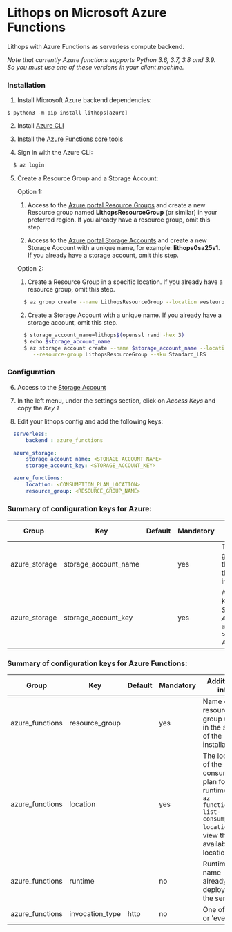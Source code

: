 # Lithops on Microsoft Azure Functions

Lithops with Azure Functions as serverless compute backend.

*Note that currently Azure functions supports Python 3.6, 3.7, 3.8 and 3.9. So you must use one of these versions in your client machine.*

### Installation

1. Install Microsoft Azure backend dependencies:

```
$ python3 -m pip install lithops[azure]
```

2. Install [Azure CLI](https://docs.microsoft.com/en-us/cli/azure/install-azure-cli?view=azure-cli-latest)

3. Install the [Azure Functions core tools](https://github.com/Azure/azure-functions-core-tools)

4. Sign in with the Azure CLI:

```bash
  $ az login
```

5. Create a Resource Group and a Storage Account:

   Option 1:

     1. Access to the [Azure portal Resource Groups](https://portal.azure.com/#blade/HubsExtension/BrowseResourceGroups) and create a new Resource group named **LithopsResourceGroup** (or similar) in your preferred region. If you already have a resource group, omit this step.
     
     2. Access to the [Azure portal Storage Accounts](https://portal.azure.com/#blade/HubsExtension/BrowseResource/resourceType/Microsoft.Storage%2FStorageAccounts) and create a new Storage Account with a unique name, for example: **lithops0sa25s1**. If you already have a storage account, omit this step.

   Option 2:

    1. Create a Resource Group in a specific location. If you already have a resource group, omit this step.
    
    ```bash
      $ az group create --name LithopsResourceGroup --location westeurope
    ```
    
    2. Create a Storage Account with a unique name. If you already have a storage account, omit this step.
    
    ```bash
      $ storage_account_name=lithops$(openssl rand -hex 3)
      $ echo $storage_account_name
      $ az storage account create --name $storage_account_name --location westeurope \
         --resource-group LithopsResourceGroup --sku Standard_LRS
    ```


### Configuration

6. Access to the [Storage Account](https://portal.azure.com/#blade/HubsExtension/BrowseResource/resourceType/Microsoft.Storage%2FStorageAccounts)

7. In the left menu, under the settings section, click on *Access Keys* and copy the *Key 1*

8. Edit your lithops config and add the following keys:

```yaml
  serverless:
      backend : azure_functions

  azure_storage:
      storage_account_name: <STORAGE_ACCOUNT_NAME>
      storage_account_key: <STORAGE_ACCOUNT_KEY>

  azure_functions:
      location: <CONSUMPTION_PLAN_LOCATION>
      resource_group: <RESOURCE_GROUP_NAME>
```

### Summary of configuration keys for Azure:

|Group|Key|Default|Mandatory|Additional info|
|---|---|---|---|---|
|azure_storage| storage_account_name | |yes |  The name generated in the step 5 of the installation |
|azure_storage| storage_account_key |  | yes |  An Account Key, found in *Storage Accounts* > `account_name` > *Settings* > *Access Keys*|

### Summary of configuration keys for Azure Functions:

|Group|Key|Default|Mandatory|Additional info|
|---|---|---|---|---|
|azure_functions| resource_group | |yes | Name of the resource group used in the step 5 of the installation. |
|azure_functions| location |  |yes | The location of the consumption plan for the runtime. Use `az functionapp list-consumption-locations` to view the available locations.|
|azure_functions| runtime |  |no | Runtime name already deployed in the service.|
|azure_functions| invocation_type | http  | no | One of 'http' or 'event'.|
